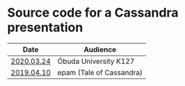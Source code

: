 # Source code for a Cassandra presentation

| Date                    | Audience                 |
|-------------------------|--------------------------|
| [2020.03.24](2020.03.24)| Óbuda University K127    |
| [2019.04.10](2019.04.10)| epam (Tale of Cassandra) |
